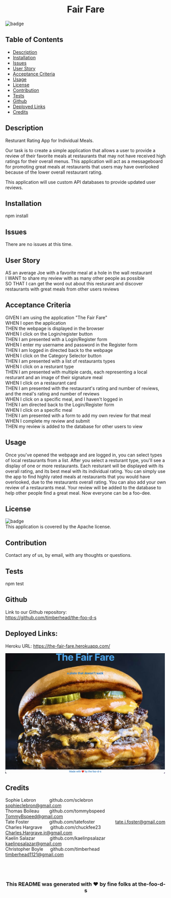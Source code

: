 <h1 align="center">Fair Fare</h1>
  
![badge](https://img.shields.io/badge/license-Apache-blue)<br/>
## Table of Contents
- [Description](#description)
- [Installation](#installation)
- [Issues](#issues)
- [User Story](#user_story)
- [Acceptance Criteria](#acceptance_criteria)
- [Usage](#usage)
- [License](#license)
- [Contribution](#contribution)
- [Tests](#tests)
- [Github](#github)
- [Deployed Links](#deployed_links)
- [Credits](#name#github#email)

## Description

Resturant Rating App for Individual Meals.

Our task is to create a simple application that allows a user to provide a review of their favorite meals at restaurants that may not have received high ratings for their overall menus. This application will act as a messageboard for promoting great meals at restaurants that users may have overlooked because of the lower overall restaurant rating.

This application will use custom API databases to provide updated user reviews.

## Installation

npm install

## Issues

There are no issues at this time.

## User Story

AS an average Joe with a favorite meal at a hole in the wall restaurant
<br/>
I WANT to share my review with as many other people as possible
<br/>
SO THAT I can get the word out about this resturant and discover restaurants with great meals from other users reviews
<br/>

## Acceptance Criteria

GIVEN I am using the application "The Fair Fare"
<br/>
WHEN I open the application
<br/>
THEN the webpage is displayed in the browser
<br/>
WHEN I click on the Login/register button
<br/>
THEN I am presented with a Login/Register form
<br/>
WHEN I enter my username and password in the Register form
<br/>
THEN I am logged in directed back to the webpage
<br/>
WHEN I click on the Category Selector button
<br/>
THEN I am presented with a list of restaurants types
<br/>
WHEN I click on a resturant type
<br/>
THEN I am presented with multiple cards, each representing a local resturant and an image of their signature meal
<br/>
WHEN I click on a restaurant card
<br/>
THEN I am presented with the restaurant's rating and number of reviews, and the meal's rating and number of reviews
<br/>
WHEN I click on a specific meal, and I haven't logged in
<br/>
THEN I am directed back to the Login/Register form
<br/>
WHEN I click on a specific meal
<br/>
THEN I am presented with a form to add my own review for that meal
<br/>
WHEN I complete my review and submit
<br/>
THEN my review is added to the database for other users to view

## Usage

Once you've opened the webpage and are logged in, you can select types of local restaurants from a list. After you select a resturant type, you'll see a display of one or more restaurants. Each resturant will be displayed with its overall rating, and its best meal with its individual rating. You can simply use the app to find highly rated meals at restaurants that you would have overlooked, due to the restaurants overall rating. You can also add your own review of a restaurants meal. Your review will be added to the database to help other people find a great meal. Now everyone can be a foo-dee.

## License

![badge](https://img.shields.io/badge/license-Apache-blue)
<br />
This application is covered by the Apache license.

## Contribution

Contact any of us, by email, with any thoughts or questions.

## Tests

npm test

## Github

Link to our Github repository:
<br/>
https://github.com/timberhead/the-foo-d-s

## Deployed Links:

Heroku URL: https://the-fair-fare.herokuapp.com/

<img src="./public/img/the-fair-fare.jpeg" alt="glorious cheeseburger" width="500"/>

## Credits

Sophie Lebron&emsp;&emsp;&emsp;github.com/sclebron&emsp;&emsp;&emsp;&emsp;&emsp;sophieclebron@gmail.com
<br/>
Thomas Boileau&nbsp;&emsp;&emsp;github.com/tommybspeed&nbsp;&emsp;&emsp;TommyBspeed@gmail.com
<br/>
Tate Foster&nbsp;&nbsp;&emsp;&emsp;&emsp;&emsp;github.com/tatefoster&nbsp;&nbsp;&emsp;&emsp;&emsp;&emsp;tate.j.foster@gmail.com
<br/>
Charles Hargrave&nbsp;&nbsp;&nbsp;&emsp;github.com/chuckfee23&nbsp;&nbsp;&emsp;&emsp;&emsp;Charles.Hargrave.jr@gmail.com
<br/>
Kaelin Salazar&nbsp;&emsp;&emsp;&emsp;github.com/kaelinpsalazar&nbsp;&nbsp;&emsp;&emsp;kaelinpsalazar@gmail.com
<br/>
Christopher Boyle&nbsp;&nbsp;&emsp;github.com/timberhead&nbsp;&nbsp;&nbsp;&emsp;&emsp;&emsp;timberhead1121@gmail.com
<br/>
<br/>
<br/>
<br/>

<h3 align="center">This README was generated with ❤️ by fine folks at the-foo-d-s</h3>
